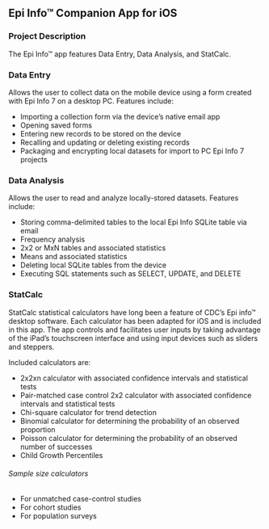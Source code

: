 ## Epi Info™ Companion App for iOS
### Project Description
The Epi Info™ app features Data Entry, Data Analysis, and StatCalc.

### Data Entry
Allows the user to collect data on the mobile device using a form created with Epi Info 7 on a desktop PC. Features include:

* Importing a collection form via the device’s native email app
* Opening saved forms
* Entering new records to be stored on the device
* Recalling and updating or deleting existing records
* Packaging and encrypting local datasets for import to PC Epi Info 7 projects

### Data Analysis
Allows the user to read and analyze locally-stored datasets. Features include:

* Storing comma-delimited tables to the local Epi Info SQLite table via email
* Frequency analysis
* 2x2 or MxN tables and associated statistics
* Means and associated statistics
* Deleting local SQLite tables from the device
* Executing SQL statements such as SELECT, UPDATE, and DELETE

### StatCalc
StatCalc statistical calculators have long been a feature of CDC’s Epi info™ desktop software. Each calculator has been adapted for iOS and is included in this app. The app controls and facilitates user inputs by taking advantage of the iPad’s touchscreen interface and using input devices such as sliders and steppers.

Included calculators are:

* 2x2xn calculator with associated confidence intervals and statistical tests
* Pair-matched case control 2x2 calculator with associated confidence intervals and statistical tests
* Chi-square calculator for trend detection
* Binomial calculator for determining the probability of an observed proportion
* Poisson calculator for determining the probability of an observed number of successes
* Child Growth Percentiles
###### Sample size calculators
* For unmatched case-control studies
* For cohort studies
* For population surveys
